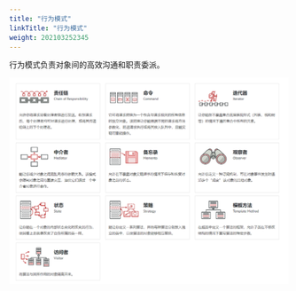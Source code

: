 ```yaml
---
title: "行为模式"
linkTitle: "行为模式"
weight: 202103252345
---
```


行为模式负责对象间的高效沟通和职责委派。

![](https://github.com/mxsm/picture/blob/main/designmode/%E8%A1%8C%E4%B8%BA%E6%A8%A1%E5%BC%8F.png?raw=true)


